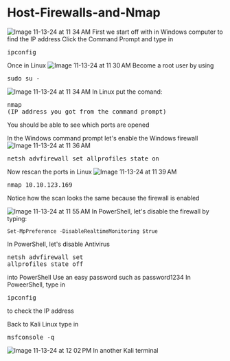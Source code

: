 # Host-Firewalls-and-Nmap

![Image 11-13-24 at 11 34 AM](https://github.com/user-attachments/assets/4398ee24-1416-442c-bc53-ebf2e26030aa)
First we start off with in Windows computer to find the IP address
Click the Command Prompt and type in <pre>ipconfig</pre>

Once in Linux
![Image 11-13-24 at 11 30 AM](https://github.com/user-attachments/assets/4056affa-1bf6-4031-abeb-73c77cde875a)
Become a root user by using <pre>sudo su -</pre>

![Image 11-13-24 at 11 34 AM](https://github.com/user-attachments/assets/0f14b49a-ab4b-4b1b-b86b-edcab3013fe6)
In Linux put the comand: <pre>nmap (IP address you got from the command prompt)</pre>
You should be able to see which ports are opened 

In the Windows command prompt let's enable the Windows firewall
![Image 11-13-24 at 11 36 AM](https://github.com/user-attachments/assets/0eb69157-ebcb-45bf-a4fe-ee08b36d0866)
<pre>netsh advfirewall set allprofiles state on</pre>

Now rescan the ports in Linux
![Image 11-13-24 at 11 39 AM](https://github.com/user-attachments/assets/2b71fa92-da28-4e4b-a920-77cba29c7175)
<pre>nmap 10.10.123.169</pre>
Notice how the scan looks the same because the firewall is enabled

![Image 11-13-24 at 11 55 AM](https://github.com/user-attachments/assets/a3f09c94-f903-4dde-9cd1-78d2d719c89c)
In PowerShell, let's disable the firewall by typing: <pre>`Set-MpPreference -DisableRealtimeMonitoring $true`</pre>
In PowerShell, let's disable Antivirus <pre>netsh advfirewall set allprofiles state off</pre> into PowerShell
Use an easy password such as password1234
In PoweerShell, type in <pre>ipconfig</pre> to check the IP address

Back to Kali Linux type in <pre>msfconsole -q</pre> ![Image 11-13-24 at 12 02 PM](https://github.com/user-attachments/assets/c46aceda-feae-47a3-82de-730b1b4223d4)
In another Kali terminal 




